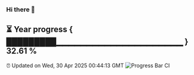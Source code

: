 ### Hi there 👋
⏳ Year progress { █████████▁▁▁▁▁▁▁▁▁▁▁▁▁▁▁▁▁▁▁▁▁ } 32.61 %
---
⏰ Updated on Wed, 30 Apr 2025 00:44:13 GMT
![Progress Bar CI](https://github.com/Moyi321/Moyi321/workflows/Progress%20Bar%20CI/badge.svg)
